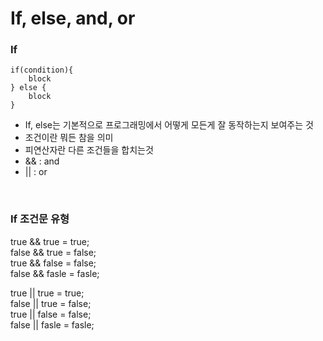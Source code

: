 # If, else, and, or

### If
~~~
if(condition){
    block
} else {
    block
}
~~~
+ If, else는 기본적으로 프로그래밍에서 어떻게 모든게 잘 동작하는지 보여주는 것
+ 조건이란 뭐든 참을 의미
+ 피연산자란 다른 조건들을 합치는것
+ && : and
+ || : or
<br/>

### If 조건문 유형
true && true = true;<br/>
false && true = false;<br/>
true  && false = false;<br/>
false && fasle = fasle;<br/>

true || true = true;<br/>
false || true = false;<br/>
true  || false = false;<br/>
false || fasle = fasle;<br/>
